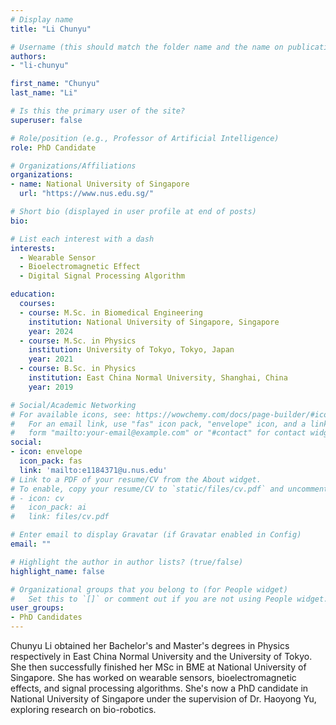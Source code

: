 ```yaml
---
# Display name
title: "Li Chunyu"

# Username (this should match the folder name and the name on publications)
authors:
- "li-chunyu"

first_name: "Chunyu"
last_name: "Li"

# Is this the primary user of the site?
superuser: false

# Role/position (e.g., Professor of Artificial Intelligence)
role: PhD Candidate

# Organizations/Affiliations
organizations:
- name: National University of Singapore
  url: "https://www.nus.edu.sg/"

# Short bio (displayed in user profile at end of posts)
bio: 

# List each interest with a dash
interests:
  - Wearable Sensor
  - Bioelectromagnetic Effect
  - Digital Signal Processing Algorithm

education:
  courses:
  - course: M.Sc. in Biomedical Engineering
    institution: National University of Singapore, Singapore
    year: 2024
  - course: M.Sc. in Physics
    institution: University of Tokyo, Tokyo, Japan
    year: 2021
  - course: B.Sc. in Physics
    institution: East China Normal University, Shanghai, China
    year: 2019  

# Social/Academic Networking
# For available icons, see: https://wowchemy.com/docs/page-builder/#icons
#   For an email link, use "fas" icon pack, "envelope" icon, and a link in the
#   form "mailto:your-email@example.com" or "#contact" for contact widget.
social:
- icon: envelope
  icon_pack: fas
  link: 'mailto:e1184371@u.nus.edu'
# Link to a PDF of your resume/CV from the About widget.
# To enable, copy your resume/CV to `static/files/cv.pdf` and uncomment the lines below.
# - icon: cv
#   icon_pack: ai
#   link: files/cv.pdf

# Enter email to display Gravatar (if Gravatar enabled in Config)
email: ""

# Highlight the author in author lists? (true/false)
highlight_name: false

# Organizational groups that you belong to (for People widget)
#   Set this to `[]` or comment out if you are not using People widget.
user_groups:
- PhD Candidates
---
```


Chunyu Li obtained her Bachelor's and Master's degrees in Physics respectively in East China Normal University and the University of Tokyo. She then successfully finished her MSc in BME at National University of Singapore. She has worked on wearable sensors, bioelectromagnetic effects, and signal processing algorithms. She's now a PhD candidate in National University of Singapore under the supervision of Dr. Haoyong Yu, exploring research on bio-robotics.

